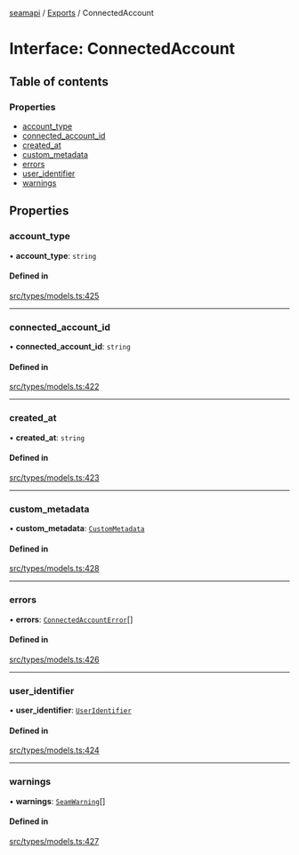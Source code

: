 [seamapi](../README.md) / [Exports](../modules.md) / ConnectedAccount

# Interface: ConnectedAccount

## Table of contents

### Properties

- [account\_type](ConnectedAccount.md#account_type)
- [connected\_account\_id](ConnectedAccount.md#connected_account_id)
- [created\_at](ConnectedAccount.md#created_at)
- [custom\_metadata](ConnectedAccount.md#custom_metadata)
- [errors](ConnectedAccount.md#errors)
- [user\_identifier](ConnectedAccount.md#user_identifier)
- [warnings](ConnectedAccount.md#warnings)

## Properties

### account\_type

• **account\_type**: `string`

#### Defined in

[src/types/models.ts:425](https://github.com/seamapi/javascript/blob/main/src/types/models.ts#L425)

___

### connected\_account\_id

• **connected\_account\_id**: `string`

#### Defined in

[src/types/models.ts:422](https://github.com/seamapi/javascript/blob/main/src/types/models.ts#L422)

___

### created\_at

• **created\_at**: `string`

#### Defined in

[src/types/models.ts:423](https://github.com/seamapi/javascript/blob/main/src/types/models.ts#L423)

___

### custom\_metadata

• **custom\_metadata**: [`CustomMetadata`](../modules.md#custommetadata)

#### Defined in

[src/types/models.ts:428](https://github.com/seamapi/javascript/blob/main/src/types/models.ts#L428)

___

### errors

• **errors**: [`ConnectedAccountError`](ConnectedAccountError.md)[]

#### Defined in

[src/types/models.ts:426](https://github.com/seamapi/javascript/blob/main/src/types/models.ts#L426)

___

### user\_identifier

• **user\_identifier**: [`UserIdentifier`](UserIdentifier.md)

#### Defined in

[src/types/models.ts:424](https://github.com/seamapi/javascript/blob/main/src/types/models.ts#L424)

___

### warnings

• **warnings**: [`SeamWarning`](SeamWarning.md)[]

#### Defined in

[src/types/models.ts:427](https://github.com/seamapi/javascript/blob/main/src/types/models.ts#L427)
